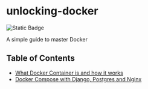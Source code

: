 # unlocking-docker
![Static Badge](https://img.shields.io/badge/docker-blue?style=for-the-badge&logo=docker&logoColor=white)

A simple guide to master Docker

## Table of Contents
- [What Docker Container is and how it works](https://github.com/matvix90/unlocking-docker/tree/multi-container-app)
- [Docker Compose with Django, Postgres and Nginx](https://github.com/matvix90/unlocking-docker/tree/docker-compose)
